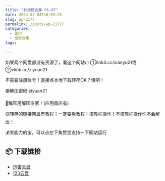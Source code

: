 ```yaml
---
title: "林逸杨合集 01-07"
date: 2024-02-04T16:59:25
slug: wp-2177
permalink: /posts/wp-2177/
categories:
  - 盖📺
  - 恰饭合集
tags:

---
```


如果两个网盘都没有资源了，看这个网站👉①link3.cc/xianyu21或②vlink.cc/ziyuan21

不需要注册账号！直接点本地下载转存OK？懂吧！

🟢解压密码:ziyuan21

🔵解压用解压专家！(应用商店有)

🟡转存的链接网盘有教程！一定要看教程！按教程操作！不按教程操作你不会解压！

💰🈶能力的宝，可以点左下角赞赏支持一下网站运行

## 📦 下载链接
- [迅雷云盘](https://blziyuan21.com/pay-download/2177?key=ed93656732&down_id=0)
- [123云盘](https://blziyuan21.com/pay-download/2177?key=ed93656732&down_id=1)

